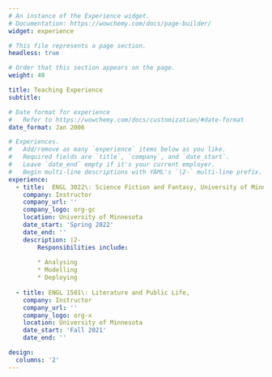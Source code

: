 ```yaml
---
# An instance of the Experience widget.
# Documentation: https://wowchemy.com/docs/page-builder/
widget: experience

# This file represents a page section.
headless: true

# Order that this section appears on the page.
weight: 40

title: Teaching Experience
subtitle:

# Date format for experience
#   Refer to https://wowchemy.com/docs/customization/#date-format
date_format: Jan 2006

# Experiences.
#   Add/remove as many `experience` items below as you like.
#   Required fields are `title`, `company`, and `date_start`.
#   Leave `date_end` empty if it's your current employer.
#   Begin multi-line descriptions with YAML's `|2-` multi-line prefix.
experience:
  - title:  ENGL 3022\: Science Fiction and Fantasy, University of Minnesota
    company: Instructor
    company_url: ''
    company_logo: org-gc
    location: University of Minnesota
    date_start: 'Spring 2022'
    date_end: ''
    description: |2-
        Responsibilities include:
        
        * Analysing
        * Modelling
        * Deploying
        
  - title: ENGL 1501\: Literature and Public Life, 
    company: Instructor
    company_url: ''
    company_logo: org-x
    location: University of Minnesota
    date_start: 'Fall 2021'
    date_end: ''

design:
  columns: '2'
---
```

